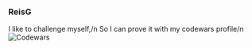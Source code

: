 ### ReisG

I like to challenge myself,/n
So I can prove it with my codewars profile/n
![Codewars](https://www.codewars.com/users/ReisG/badges/large)
